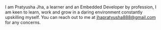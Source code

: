 I am Pratyusha Jha, a learner and an Embedded Developer by profession, I am keen to learn, work and grow in a daring environment constantly upskilling myself.
You can reach out to me at jhapratyusha888@gmail.com for any concerns.
